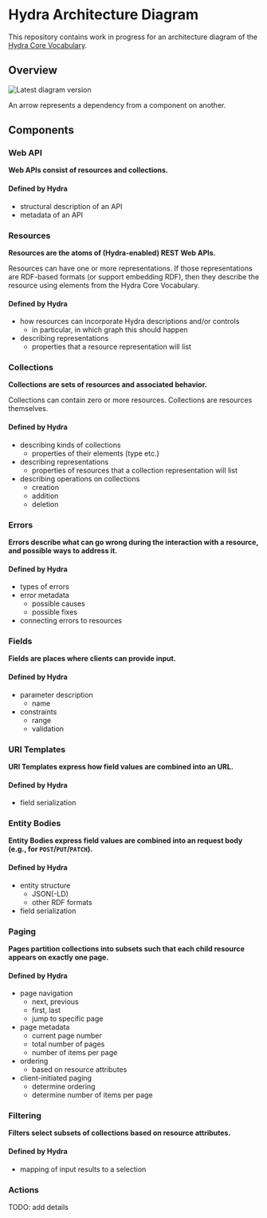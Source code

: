 # Hydra Architecture Diagram

This repository contains work in progress for an architecture diagram of the [Hydra Core Vocabulary](http://www.hydra-cg.com/spec/latest/core/).

## Overview

![Latest diagram version](https://rubenverborgh.github.io/Hydra-Architecture-Diagram/hydra-architecture-diagram.svg)

An arrow represents a dependency from a component on another.

## Components

### Web API
**Web APIs consist of resources and collections.**

#### Defined by Hydra
- structural description of an API
- metadata of an API

### Resources
**Resources are the atoms of (Hydra-enabled) REST Web APIs.**

Resources can have one or more representations.
If those representations are RDF-based formats (or support embedding RDF),
then they describe the resource using elements from the Hydra Core Vocabulary.

#### Defined by Hydra
- how resources can incorporate Hydra descriptions and/or controls
  - in particular, in which graph this should happen
- describing representations
  - properties that a resource representation will list


### Collections
**Collections are sets of resources and associated behavior.**

Collections can contain zero or more resources.
Collections are resources themselves.

#### Defined by Hydra
- describing kinds of collections
  - properties of their elements (type etc.)
- describing representations
  - properties of resources that a collection representation will list
- describing operations on collections
  - creation
  - addition
  - deletion


### Errors
**Errors describe what can go wrong during the interaction with a resource,
and possible ways to address it.**

#### Defined by Hydra
- types of errors 
- error metadata
  - possible causes
  - possible fixes
- connecting errors to resources


### Fields
**Fields are places where clients can provide input.**

#### Defined by Hydra
- parameter description
  - name
- constraints
  - range
  - validation


### URI Templates
**URI Templates express how field values are combined into an URL.**

#### Defined by Hydra
- field serialization


### Entity Bodies
**Entity Bodies express field values are combined into an request body (e.g., for `POST`/`PUT`/`PATCH`).**

#### Defined by Hydra
- entity structure
  - JSON(-LD)
  - other RDF formats
- field serialization


### Paging
**Pages partition collections into subsets such that
each child resource appears on exactly one page.**

#### Defined by Hydra
- page navigation
  - next, previous
  - first, last
  - jump to specific page
- page metadata
  - current page number
  - total number of pages
  - number of items per page
- ordering
  - based on resource attributes
- client-initiated paging
  - determine ordering
  - determine number of items per page


### Filtering
**Filters select subsets of collections based on resource attributes.**

#### Defined by Hydra
- mapping of input results to a selection


### Actions
TODO: add details
